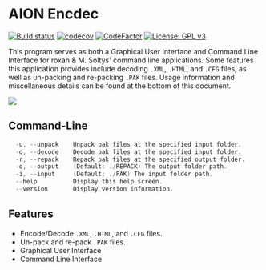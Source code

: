 # AION Encdec
[![Build status](https://ci.appveyor.com/api/projects/status/u6aiu1hde2ca04u0?svg=true)](https://ci.appveyor.com/project/Iswenzz/aion-encdec)
[![codecov](https://codecov.io/gh/Iswenzz/AION-Encdec/branch/master/graph/badge.svg)](https://codecov.io/gh/Iswenzz/AION-Encdec)
[![CodeFactor](https://www.codefactor.io/repository/github/iswenzz/aion-encdec/badge)](https://www.codefactor.io/repository/github/iswenzz/aion-encdec)
[![License: GPL v3](https://img.shields.io/badge/License-GPLv3-blue.svg)](https://www.gnu.org/licenses/gpl-3.0)

This program serves as both a Graphical User Interface and Command Line Interface for roxan & M. Soltys' command line applications. Some features this application provides include decoding `.XML`, `.HTML`, and `.CFG` files, as well as un-packing and re-packing `.PAK` files. Usage information and miscellaneous details can be found at the bottom of this document.

![](https://i.imgur.com/iKu3JIG.png)

## Command-Line
```c
  -u, --unpack    Unpack pak files at the specified input folder.
  -d, --decode    Decode pak files at the specified input folder.
  -r, --repack    Repack pak files at the specified output folder.
  -o, --output    (Default: ./REPACK) The output folder path.
  -i, --input     (Default: ./PAK) The input folder path.
  --help          Display this help screen.
  --version       Display version information.
```

## Features
* Encode/Decode `.XML`, `.HTML`, and `.CFG` files.
* Un-pack and re-pack `.PAK` files.
* Graphical User Interface
* Command Line Interface
